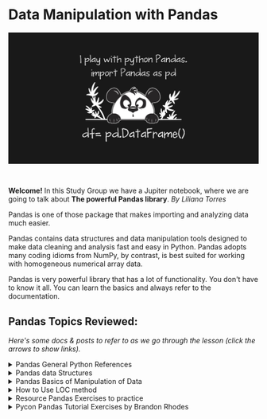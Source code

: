 #  Data Manipulation with Pandas 

<img alt="Women Who Code Python Technical Track." align="center" src="images/pandas2.jpg">

&nbsp;

**Welcome!**  In this Study Group we have a Jupiter notebook, where we are going to talk about **The powerful Pandas library**. _By Liliana Torres_

Pandas is one of those package that makes importing and analyzing data much easier.

Pandas contains data structures and data manipulation tools designed to make data cleaning and analysis fast and easy in Python. Pandas adopts many coding idioms from  NumPy, by contrast, is best suited for working with homogeneous numerical array data.

Pandas is very powerful library that has  a lot of functionality. You don't have to know it all. You can learn the basics and always refer to the documentation.
&nbsp;
&nbsp;


## Pandas Topics Reviewed:

_Here's some docs & posts to refer to as we go through the lesson (click the arrows to show links)._



<details>
    <summary>
      Pandas General Python References
    </summary>

 *  [**Pandas PyData Reference **](https://pandas.pydata.org/pandas-docs/stable/)

</details>

<details>
    <summary>
      Pandas data Structures
    </summary>

 *  [**RPython for Data Science Handbook Pandas Data Structures**](https://jakevdp.github.io/PythonDataScienceHandbook/03.01-introducing-pandas-objects.html)

</details>

<details>
    <summary>
      Pandas Basics of Manipulation of Data
    </summary>

*  [**Towards Data Science Dataframe basics and manipulation  of data **](https://towardsdatascience.com/python-pandas-data-frame-basics-b5cfbcd8c039)

  </details>
  
<details>
    <summary>
      How to Use LOC method
    </summary>

*  [**Sharp Sight How to use Pandas LOC to Subset Python**](https://www.sharpsightlabs.com/blog/pandas-loc/)

  </details>
<details>
    <summary>
      Resource Pandas Exercises to practice
    </summary>

*  [**W3 Resource Pandas Exercises to practice **](https://www.w3resource.com/python-exercises/pandas/index.php)

  </details>

<details>
    <summary>
      Pycon Pandas Tutorial Exercises by Brandon Rhodes  
    </summary>

*  [**Pycon Pandas Tutorial Exercises by Brandon Rhodes **](https://github.com/brandon-rhodes/pycon-pandas-tutorial)

  </details>



&nbsp;






